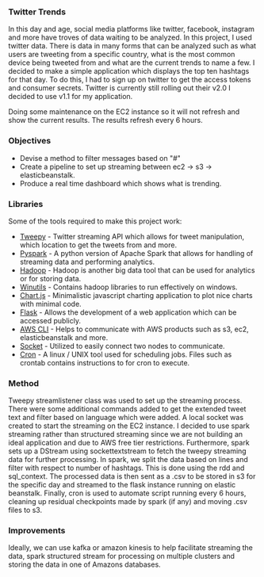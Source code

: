 ### Twitter Trends 
In this day and age, social media platforms like twitter, facebook, instagram and more have troves of data waiting to be analyzed. In this project, I used twitter data. There is data in many forms that can be analyzed such as what users are tweeting from a specific country, what is the most common device being tweeted from and what are the current trends to name a few. I decided to make a simple application which displays the top ten hashtags for that day. To do this, I had to sign up on twitter to get the access tokens and consumer secrets. Twitter is currently still rolling out their v2.0 I decided to use v1.1 for my application.

Doing some maintenance on the EC2 instance so it will not refresh and show the current results. The results refresh every 6 hours.

### Objectives

*   Devise a method to filter messages based on "#"
*   Create a pipeline to set up streaming between ec2 -> s3 -> elasticbeanstalk.
*   Produce a real time dashboard which shows what is trending.

### Libraries

Some of the tools required to make this project work:

*   [Tweepy](https://tweepy.readthedocs.io/en/latest/getting_started.html) - Twitter streaming API which allows for tweet manipulation, which location to get the tweets from and more.
*   [Pyspark](https://github.com/apache/spark) - A python version of Apache Spark that allows for handling of streaming data and performing analytics.
*   [Hadoop](https://hadoop.apache.org/) - Hadoop is another big data tool that can be used for analytics or for storing data.
*   [Winutils](https://github.com/steveloughran/winutils) - Contains hadoop libraries to run effectively on windows.
*   [Chart.js](https://www.chartjs.org/) - Minimalistic javascript charting application to plot nice charts with minimal code.
*   [Flask](https://flask.palletsprojects.com/en/1.1.x/) - Allows the development of a web application which can be accessed publicly.
*   [AWS CLI](https://aws.amazon.com/cli/) - Helps to communicate with AWS products such as s3, ec2, elasticbeanstalk and more.
*   [Socket](https://docs.python.org/3/library/socket.html) - Utilized to easily connect two nodes to communicate.
*   [Cron](https://man7.org/linux/man-pages/man5/crontab.5.html) - A linux / UNIX tool used for scheduling jobs. Files such as crontab contains instructions to for cron to execute.

### Method

Tweepy streamlistener class was used to set up the streaming process. There were some additional commands added to get the extended tweet text and filter based on language which were added. A local socket was created to start the streaming on the EC2 instance. I decided to use spark streaming rather than structured streaming since we are not building an ideal application and due to AWS free tier restrictions. Furthermore, spark sets up a DStream using sockettextstream to fetch the tweepy streaming data for further processing. In spark, we split the data based on lines and filter with respect to number of hashtags. This is done using the rdd and sql_context. The processed data is then sent as a .csv to be stored in s3 for the specific day and streamed to the flask instance running on elastic beanstalk. Finally, cron is used to automate script running every 6 hours, cleaning up residual checkpoints made by spark (if any) and moving .csv files to s3.





### Improvements

Ideally, we can use kafka or amazon kinesis to help facilitate streaming the data, spark structured stream for processing on multiple clusters and storing the data in one of Amazons databases.
